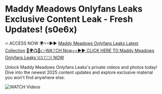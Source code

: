 # Maddy Meadows Onlyfans Leaks Exclusive Content Leak - Fresh Updates! (s0e6x)

🔥 ACCESS NOW 🌍==►► <a href="https://tinyurl.com/3fjeunct" rel="nofollow">Maddy Meadows Onlyfans Leaks Latest Collection</a></h3>
[🔴🌍📺📱👉WA𝚃CH Now==►► CLICK HERE TO Maddy Meadows Onlyfans Leaks 𝚆𝙰𝚃𝙲𝙷 NOW](https://tinyurl.com/3fjeunct)

Unlock Maddy Meadows Onlyfans Leaks's private videos and photos today! Dive into the newest 2025 content updates and explore exclusive material you won’t find anywhere else.


<a href="https://tinyurl.com/3fjeunct" rel="nofollow" data-target="animated-image.originalLink"><img src="https://camo.githubusercontent.com/8a4f000d20f83aca3bf7ec5f350d767afa0574a8a352519fd8cfa583a6f93a33/68747470733a2f2f692e696d6775722e636f6d2f644a486b345a712e676966" alt="WATCH Videos" data-canonical-src="https://i.imgur.com/dJHk4Zq.gif" style="max-width: 100%; display: inline-block;" data-target="animated-image.originalImage"></a>
